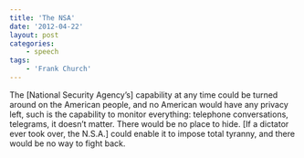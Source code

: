 ```yaml
---
title: 'The NSA'
date: '2012-04-22'
layout: post
categories:
    - speech
tags:
    - 'Frank Church'
---
```


The \[National Security Agency’s\] capability at any time could be turned around on the American people, and no American would have any privacy left, such is the capability to monitor everything: telephone conversations, telegrams, it doesn’t matter. There would be no place to hide. \[If a dictator ever took over, the N.S.A.\] could enable it to impose total tyranny, and there would be no way to fight back.